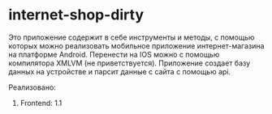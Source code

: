 # internet-shop-dirty

Это приложение содержит в себе инструменты и методы, с помощью которых можно реализовать мобильное приложение интернет-магазина на платформе Android. Перенести на IOS можно с помощью компилятора XMLVM (не приветствуется). Приложение создает базу данных на устройстве и парсит данные с сайта с помощью api. 

Реализовано:
1. Frontend:
1.1 
